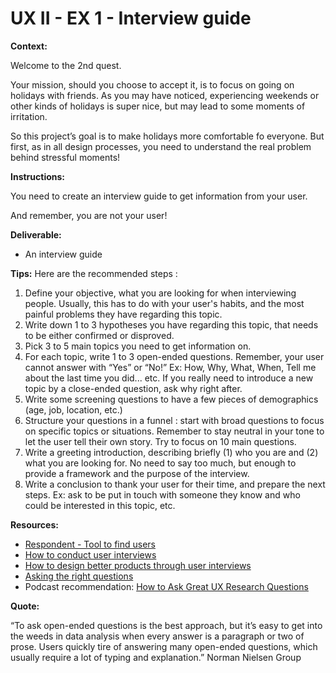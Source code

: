 # UX II - EX 1 - Interview guide

**Context:** 

Welcome to the 2nd quest. 

Your mission, should you choose to accept it, is to focus on going on holidays with friends. As you may have noticed, experiencing weekends or other kinds of holidays is super nice, but may lead to some moments of irritation. 

So this project’s goal is to make holidays more comfortable fo everyone. But first, as in all design processes, you need to understand the real problem behind stressful moments!

**Instructions:** 

You need to create an interview guide to get information from your user. 

And remember, you are not your user! 

**Deliverable:** 

- An interview guide

**Tips:** 
Here are the recommended steps : 

1. Define your objective, what you are looking for when interviewing people. Usually, this has to do with your user's habits, and the most painful problems they have regarding this topic. 
2. Write down 1 to 3 hypotheses you have regarding this topic, that needs to be either confirmed or disproved. 
3. Pick 3 to 5 main topics you need to get information on.
4. For each topic, write 1 to 3 open-ended questions. Remember, your user cannot answer with “Yes” or “No!” Ex: How, Why, What, When, Tell me about the last time you did... etc. If you really need to introduce a new topic by a close-ended question, ask why right after.
5. Write some screening questions to have a few pieces of demographics (age, job, location, etc.)
6. Structure your questions in a funnel : start with broad questions to focus on specific topics or situations. Remember to stay neutral in your tone to let the user tell their own story. Try to focus on 10 main questions.
7. Write a greeting introduction, describing briefly (1) who you are and (2) what you are looking for. No need to say too much, but enough to provide a framework and the purpose of the interview. 
8. Write a conclusion to thank your user for their time, and prepare the next steps. Ex: ask to be put in touch with someone they know and who could be interested in this topic, etc.

**Resources:** 

- [Respondent - Tool to find users](https://www.respondent.io)
- [How to conduct user interviews](https://uxdesign.cc/how-to-conduct-user-interviews-fe4b8c34b0b7?sk=9625632a522a9309a91297191e668565)
- [How to design better products through user interviews](https://uxdesign.cc/how-to-design-better-products-through-user-interviews-4c5142bb1fc4)
- [Asking the right questions](https://uxdesign.cc/asking-the-right-questions-on-user-research-interviews-and-testing-427261742a67)
- Podcast recommendation: [How to Ask Great UX Research Questions](https://open.spotify.com/episode/5UlvTKyVObeCDxkc8DAakU?si=fjMEHCdjRXWkYhwKhxIopQ)

**Quote:** 

“To ask open-ended questions is the best approach, but it’s easy to get into the weeds in data analysis when every answer is a paragraph or two of prose. Users quickly tire of answering many open-ended questions, which usually require a lot of typing and explanation.” Norman Nielsen Group